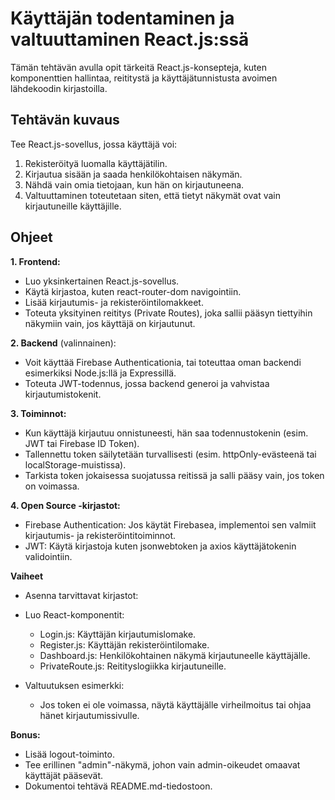 # Käyttäjän todentaminen ja valtuuttaminen React.js:ssä

Tämän tehtävän avulla opit tärkeitä React.js-konsepteja, kuten komponenttien hallintaa, reititystä ja käyttäjätunnistusta avoimen lähdekoodin kirjastoilla.

## Tehtävän kuvaus

Tee React.js-sovellus, jossa käyttäjä voi:

1. Rekisteröityä luomalla käyttäjätilin.
2. Kirjautua sisään ja saada henkilökohtaisen näkymän.
3. Nähdä vain omia tietojaan, kun hän on kirjautuneena.
4. Valtuuttaminen toteutetaan siten, että tietyt näkymät ovat vain kirjautuneille käyttäjille.

## Ohjeet

**1. Frontend:**

- Luo yksinkertainen React.js-sovellus.
- Käytä kirjastoa, kuten react-router-dom navigointiin.
- Lisää kirjautumis- ja rekisteröintilomakkeet.
- Toteuta yksityinen reititys (Private Routes), joka sallii pääsyn tiettyihin näkymiin vain, jos käyttäjä on kirjautunut.

**2. Backend** (valinnainen):

- Voit käyttää Firebase Authenticationia, tai toteuttaa oman backendi esimerkiksi Node.js:llä ja Expressillä.
- Toteuta JWT-todennus, jossa backend generoi ja vahvistaa kirjautumistokenit.

**3. Toiminnot:**

- Kun käyttäjä kirjautuu onnistuneesti, hän saa todennustokenin (esim. JWT tai Firebase ID Token).
- Tallennettu token säilytetään turvallisesti (esim. httpOnly-evästeenä tai localStorage-muistissa).
- Tarkista token jokaisessa suojatussa reitissä ja salli pääsy vain, jos token on voimassa.

**4. Open Source -kirjastot:**

- Firebase Authentication: Jos käytät Firebasea, implementoi sen valmiit kirjautumis- ja rekisteröintitoiminnot.
- JWT: Käytä kirjastoja kuten jsonwebtoken ja axios käyttäjätokenin validointiin.

**Vaiheet**
- Asenna tarvittavat kirjastot:
- Luo React-komponentit:

    - Login.js: Käyttäjän kirjautumislomake.
    - Register.js: Käyttäjän rekisteröintilomake.
    - Dashboard.js: Henkilökohtainen näkymä kirjautuneelle käyttäjälle.
    - PrivateRoute.js: Reitityslogiikka kirjautuneille.

- Valtuutuksen esimerkki: 
    - Jos token ei ole voimassa, näytä käyttäjälle virheilmoitus tai ohjaa hänet kirjautumissivulle.

**Bonus:**
- Lisää logout-toiminto.
- Tee erillinen "admin"-näkymä, johon vain admin-oikeudet omaavat käyttäjät pääsevät.
- Dokumentoi tehtävä README.md-tiedostoon.

